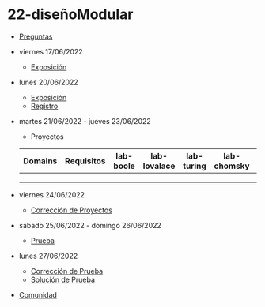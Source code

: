 # 22-diseñoModular

- [Preguntas](https://escuela.it/cursos/curso-recurrencia-desarrollo-software/clase/patron)
- viernes 17/06/2022
  - [Exposición](https://escuela.it/cursos/curso-recurrencia-desarrollo-software/clase/patron)
- lunes 20/06/2022
  - [Exposición](https://escuela.it/cursos/curso-recurrencia-desarrollo-software/clase/patron)
  - [Registro](https://forms.gle/pA2QvsW32P4KtTD77)
- martes 21/06/2022 - jueves 23/06/2022
  - Proyectos
  
  |Domains|Requisitos|lab-boole|lab-lovalace|lab-turing|lab-chomsky|lab-bernersLee|
  |-------|----------|---------|------------|----------|-----------|--------------|
  |       |          |         |            |          |           |              |
  |       |          |         |            |          |           |              |
  |       |          |         |            |          |           |              |
- viernes 24/06/2022
  - [Corrección de Proyectos](https://escuela.it/cursos/curso-recurrencia-desarrollo-software/clase/patron)
- sabado 25/06/2022 - domingo 26/06/2022
  - [Prueba](https://forms.gle/hB9UJoN2PYiexctH8)
- lunes 27/06/2022
  - [Corrección de Prueba](https://escuela.it/cursos/curso-recurrencia-desarrollo-software/clase/patron)
  - [Solución de Prueba](https://docs.google.com/spreadsheets/d/1Uwtqa5VdD5wK2X7eLgkS6_th16aPnsW8pa5Ft2TyLPo/edit#gid=0)
- [Comunidad](https://app.slack.com/client/T02S3KYD464/C02TWF62A4A)